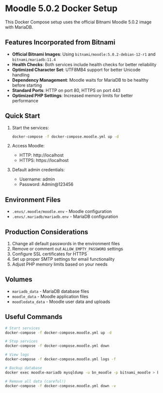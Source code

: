 # Moodle 5.0.2 Docker Setup

This Docker Compose setup uses the official Bitnami Moodle 5.0.2 image with MariaDB.

## Features Incorporated from Bitnami

- **Official Bitnami Images**: Using `bitnami/moodle:5.0.2-debian-12-r1` and `bitnami/mariadb:11.4`
- **Health Checks**: Both services include health checks for better reliability
- **Optimized Character Set**: UTF8MB4 support for better Unicode handling
- **Dependency Management**: Moodle waits for MariaDB to be healthy before starting
- **Standard Ports**: HTTP on port 80, HTTPS on port 443
- **Optimized PHP Settings**: Increased memory limits for better performance

## Quick Start

1. Start the services:
   ```bash
   docker-compose -f docker-compose.moodle.yml up -d
   ```

2. Access Moodle:
   - HTTP: http://localhost
   - HTTPS: https://localhost

3. Default admin credentials:
   - Username: admin
   - Password: Admin@123456

## Environment Files

- `.envs/.moodle/moodle.env` - Moodle configuration
- `.envs/.mariadb/mariadb.env` - MariaDB configuration

## Production Considerations

1. Change all default passwords in the environment files
2. Remove or comment out `ALLOW_EMPTY_PASSWORD` settings
3. Configure SSL certificates for HTTPS
4. Set up proper SMTP settings for email functionality
5. Adjust PHP memory limits based on your needs

## Volumes

- `mariadb_data` - MariaDB database files
- `moodle_data` - Moodle application files
- `moodledata_data` - Moodle user data and uploads

## Useful Commands

```bash
# Start services
docker-compose -f docker-compose.moodle.yml up -d

# Stop services
docker-compose -f docker-compose.moodle.yml down

# View logs
docker-compose -f docker-compose.moodle.yml logs -f

# Backup database
docker exec moodle-mariadb mysqldump -u bn_moodle -p bitnami_moodle > backup.sql

# Remove all data (careful!)
docker-compose -f docker-compose.moodle.yml down -v
```